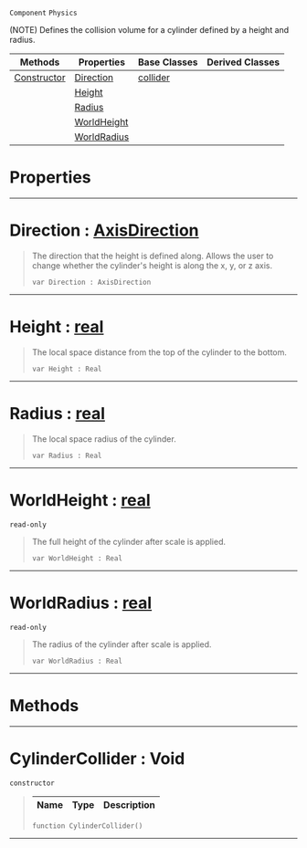  `Component` `Physics`



(NOTE) Defines the collision volume for a cylinder defined by a height and radius.

|Methods|Properties|Base Classes|Derived Classes|
|---|---|---|---|
|[ Constructor](https://plasmaengine.github.io/PlasmaDocs/Plasma1/C++/code_reference/class_reference/cylindercollider.markdown#cylindercollider-void)|[ Direction](https://plasmaengine.github.io/PlasmaDocs/Plasma1/C++/code_reference/class_reference/cylindercollider.markdown#direction-plasma-engine-do)|[collider](https://plasmaengine.github.io/PlasmaDocs/Plasma1/C++/code_reference/class_reference/collider.markdown)| |
| |[ Height](https://plasmaengine.github.io/PlasmaDocs/Plasma1/C++/code_reference/class_reference/cylindercollider.markdown#height-plasma-engine-docum)| | |
| |[ Radius](https://plasmaengine.github.io/PlasmaDocs/Plasma1/C++/code_reference/class_reference/cylindercollider.markdown#radius-plasma-engine-docum)| | |
| |[ WorldHeight](https://plasmaengine.github.io/PlasmaDocs/Plasma1/C++/code_reference/class_reference/cylindercollider.markdown#worldheight-plasma-engine)| | |
| |[ WorldRadius](https://plasmaengine.github.io/PlasmaDocs/Plasma1/C++/code_reference/class_reference/cylindercollider.markdown#worldradius-plasma-engine)| | |


 #  Properties


---  
 #  Direction : [AxisDirection](https://plasmaengine.github.io/PlasmaDocs/Plasma1/C++/code_reference/enum_reference.markdown#axisdirection)

> The direction that the height is defined along. Allows the user to change whether the cylinder's height is along the x, y, or z axis.
> ``` lang=cpp, name=Lightning
> var Direction : AxisDirection


---  
 #  Height : [real](https://plasmaengine.github.io/PlasmaDocs/Plasma1/C++/code_reference/lightning_base_types/real.markdown)

> The local space distance from the top of the cylinder to the bottom.
> ``` lang=cpp, name=Lightning
> var Height : Real


---  
 #  Radius : [real](https://plasmaengine.github.io/PlasmaDocs/Plasma1/C++/code_reference/lightning_base_types/real.markdown)

> The local space radius of the cylinder.
> ``` lang=cpp, name=Lightning
> var Radius : Real


---  
 #  WorldHeight : [real](https://plasmaengine.github.io/PlasmaDocs/Plasma1/C++/code_reference/lightning_base_types/real.markdown)

 `read-only`

> The full height of the cylinder after scale is applied.
> ``` lang=cpp, name=Lightning
> var WorldHeight : Real


---  
 #  WorldRadius : [real](https://plasmaengine.github.io/PlasmaDocs/Plasma1/C++/code_reference/lightning_base_types/real.markdown)

 `read-only`

> The radius of the cylinder after scale is applied.
> ``` lang=cpp, name=Lightning
> var WorldRadius : Real


---  
 #  Methods


---  
 #  CylinderCollider : Void

 `constructor`

> 
> |Name|Type|Description|
> |---|---|---|
> ``` lang=cpp, name=Lightning
> function CylinderCollider()
> ``` 


---  
 

 
